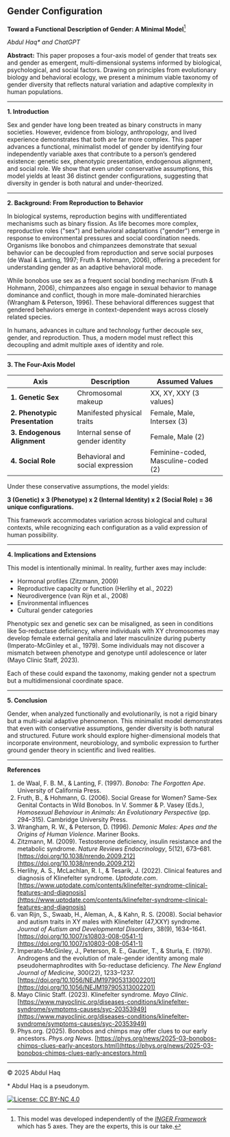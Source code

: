 ## Gender Configuration  

**Toward a Functional Description of Gender: A Minimal Model**[^10]  

*Abdul Haq\* and ChatGPT*

**Abstract:**
This paper proposes a four-axis model of gender that treats sex and gender as emergent, multi-dimensional systems informed by biological, psychological, and social factors. Drawing on principles from evolutionary biology and behavioral ecology, we present a minimum viable taxonomy of gender diversity that reflects natural variation and adaptive complexity in human populations.

---

**1. Introduction**  

Sex and gender have long been treated as binary constructs in many societies. However, evidence from biology, anthropology, and lived experience demonstrates that both are far more complex. This paper advances a functional, minimalist model of gender by identifying four independently variable axes that contribute to a person’s gendered existence: genetic sex, phenotypic presentation, endogenous alignment, and social role. We show that even under conservative assumptions, this model yields at least 36 distinct gender configurations, suggesting that diversity in gender is both natural and under-theorized.

---

**2. Background: From Reproduction to Behavior**

In biological systems, reproduction begins with undifferentiated mechanisms such as binary fission. As life becomes more complex, reproductive roles ("sex") and behavioral adaptations ("gender") emerge in response to environmental pressures and social coordination needs. Organisms like bonobos and chimpanzees demonstrate that sexual behavior can be decoupled from reproduction and serve social purposes (de Waal & Lanting, 1997; Fruth & Hohmann, 2006), offering a precedent for understanding gender as an adaptive behavioral mode.

While bonobos use sex as a frequent social bonding mechanism (Fruth & Hohmann, 2006), chimpanzees also engage in sexual behavior to manage dominance and conflict, though in more male-dominated hierarchies (Wrangham & Peterson, 1996). These behavioral differences suggest that gendered behaviors emerge in context-dependent ways across closely related species.

In humans, advances in culture and technology further decouple sex, gender, and reproduction. Thus, a modern model must reflect this decoupling and admit multiple axes of identity and role.

---

**3. The Four-Axis Model**

| Axis                           | Description                       | Assumed Values                      |
| ------------------------------ | --------------------------------- | ----------------------------------- |
| **1. Genetic Sex**             | Chromosomal makeup                | XX, XY, XXY (3 values)              |
| **2. Phenotypic Presentation** | Manifested physical traits        | Female, Male, Intersex (3)          |
| **3. Endogenous Alignment**    | Internal sense of gender identity | Female, Male (2)                    |
| **4. Social Role**             | Behavioral and social expression  | Feminine-coded, Masculine-coded (2) |

Under these conservative assumptions, the model yields:

**3 (Genetic) x 3 (Phenotype) x 2 (Internal Identity) x 2 (Social Role) = 36 unique configurations.**

This framework accommodates variation across biological and cultural contexts, while recognizing each configuration as a valid expression of human possibility.

---

**4. Implications and Extensions**

This model is intentionally minimal. In reality, further axes may include:

* Hormonal profiles (Zitzmann, 2009)
* Reproductive capacity or function (Herlihy et al., 2022)
* Neurodivergence (van Rijn et al., 2008)
* Environmental influences
* Cultural gender categories

Phenotypic sex and genetic sex can be misaligned, as seen in conditions like 5α-reductase deficiency, where individuals with XY chromosomes may develop female external genitalia and later masculinize during puberty (Imperato-McGinley et al., 1979). Some individuals may not discover a mismatch between phenotype and genotype until adolescence or later (Mayo Clinic Staff, 2023).

Each of these could expand the taxonomy, making gender not a spectrum but a multidimensional coordinate space.

---

**5. Conclusion**  

Gender, when analyzed functionally and evolutionarily, is not a rigid binary but a multi-axial adaptive phenomenon. This minimalist model demonstrates that even with conservative assumptions, gender diversity is both natural and structured. Future work should explore higher-dimensional models that incorporate environment, neurobiology, and symbolic expression to further ground gender theory in scientific and lived realities.

---

**References**

1. de Waal, F. B. M., & Lanting, F. (1997). *Bonobo: The Forgotten Ape*. University of California Press.
2. Fruth, B., & Hohmann, G. (2006). Social Grease for Women? Same-Sex Genital Contacts in Wild Bonobos. In V. Sommer & P. Vasey (Eds.), *Homosexual Behaviour in Animals: An Evolutionary Perspective* (pp. 294–315). Cambridge University Press.
3. Wrangham, R. W., & Peterson, D. (1996). *Demonic Males: Apes and the Origins of Human Violence*. Mariner Books.
4. Zitzmann, M. (2009). Testosterone deficiency, insulin resistance and the metabolic syndrome. *Nature Reviews Endocrinology*, 5(12), 673–681. [https://doi.org/10.1038/nrendo.2009.212](https://doi.org/10.1038/nrendo.2009.212)
5. Herlihy, A. S., McLachlan, R. I., & Tesarik, J. (2022). Clinical features and diagnosis of Klinefelter syndrome. *Uptodate.com*. [https://www.uptodate.com/contents/klinefelter-syndrome-clinical-features-and-diagnosis](https://www.uptodate.com/contents/klinefelter-syndrome-clinical-features-and-diagnosis)
6. van Rijn, S., Swaab, H., Aleman, A., & Kahn, R. S. (2008). Social behavior and autism traits in XY males with Klinefelter (47,XXY) syndrome. *Journal of Autism and Developmental Disorders*, 38(9), 1634–1641. [https://doi.org/10.1007/s10803-008-0541-1](https://doi.org/10.1007/s10803-008-0541-1)
7. Imperato-McGinley, J., Peterson, R. E., Gautier, T., & Sturla, E. (1979). Androgens and the evolution of male-gender identity among male pseudohermaphrodites with 5α-reductase deficiency. *The New England Journal of Medicine*, 300(22), 1233–1237. [https://doi.org/10.1056/NEJM197905313002201](https://doi.org/10.1056/NEJM197905313002201)
8. Mayo Clinic Staff. (2023). Klinefelter syndrome. *Mayo Clinic*. [https://www.mayoclinic.org/diseases-conditions/klinefelter-syndrome/symptoms-causes/syc-20353949](https://www.mayoclinic.org/diseases-conditions/klinefelter-syndrome/symptoms-causes/syc-20353949)
9. Phys.org. (2025). Bonobos and chimps may offer clues to our early ancestors. *Phys.org News*. [https://phys.org/news/2025-03-bonobos-chimps-clues-early-ancestors.html](https://phys.org/news/2025-03-bonobos-chimps-clues-early-ancestors.html)

[^10]:This model was developed independently of the [*INGER Framework*](https://pmc.ncbi.nlm.nih.gov/articles/PMC10152671/) which has 5 axes.
They are the experts, this is our take.

---
© 2025 Abdul Haq

\* Abdul Haq is a pseudonym.

[![License: CC BY-NC 4.0](https://img.shields.io/badge/License-CC%20BY--NC%204.0-lightgrey.svg)](http://creativecommons.org/licenses/by-nc/4.0/)
